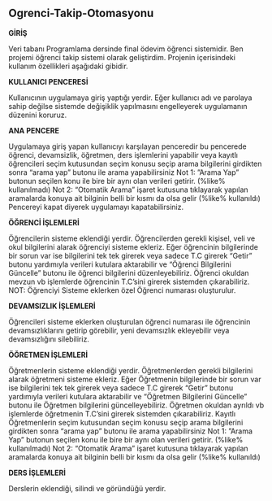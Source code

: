 ## Ogrenci-Takip-Otomasyonu



**GİRİŞ**

Veri tabanı Programlama dersinde final ödevim öğrenci sistemidir.
Ben projemi öğrenci takip sistemi olarak geliştirdim.
Projenin içerisindeki kullanım özellikleri aşağıdaki gibidir.

**KULLANICI PENCERESİ**

Kullanıcının uygulamaya giriş yaptığı yerdir. Eğer kullanıcı adı ve parolaya sahip değilse sistemde değişiklik yapılmasını engelleyerek uygulamanın düzenini koruruz.

**ANA PENCERE**

Uygulamaya giriş yapan kullanıcıyı karşılayan penceredir bu pencerede öğrenci, devamsizlik, öğretmen, ders işlemlerini yapabilir veya kayıtlı öğrencileri seçim kutusundan seçim konusu seçip arama bilgilerini girdikten sonra “arama yap” butonu ile arama yapabilirsiniz
Not 1: ”Arama Yap” butonun seçilen konu ile bire bir aynı olan verileri getirir. (%like% kullanılmadı)
Not 2: “Otomatik Arama” işaret kutusuna tıklayarak yapılan aramalarda konuya ait bilginin belli bir kısmı da olsa gelir (%like% kullanıldı)
Pencereyi kapat diyerek uygulamayı kapatabilirsiniz.

**ÖĞRENCİ İŞLEMLERİ**

Öğrencilerin sisteme eklendiği yerdir. Öğrencilerden gerekli kişisel, veli ve okul bilgilerini alarak öğrenciyi sisteme ekleriz.
Eğer öğrencinin bilgilerinde bir sorun var ise bilgilerini tek tek girerek veya sadece T.C girerek “Getir” butonu yardımıyla verileri kutulara aktarabilir ve “Öğrenci Bilgilerini Güncelle” butonu ile öğrenci bilgilerini düzenleyebiliriz.
Öğrenci okuldan mevzun vb işlemlerde öğrencinin T.C’sini girerek sistemden çıkarabiliriz.
NOT: Öğrenciyi Sisteme eklerken özel Öğrenci numarası oluşturulur.


**DEVAMSIZLIK İŞLEMLERİ**

Öğrencileri sisteme eklerken oluşturulan öğrenci numarası ile öğrencinin devamsızlıklarını getirip görebilir, yeni devamsızlık ekleyebilir veya devamsızlığını silebiliriz.

**ÖĞRETMEN İŞLEMLERİ**

Öğretmenlerin sisteme eklendiği yerdir. Öğretmenlerden gerekli bilgilerini alarak öğretmeni sisteme ekleriz.
Eğer Öğretmenin bilgilerinde bir sorun var ise bilgilerini tek tek girerek veya sadece T.C girerek “Getir” butonu yardımıyla verileri kutulara aktarabilir ve “Öğretmen Bilgilerini Güncelle” butonu ile Öğretmen bilgilerini güncelleyebiliriz.
Öğretmen okuldan ayrıldı vb işlemlerde öğretmenin T.C’sini girerek sistemden çıkarabiliriz.
Kayıtlı Öğretmenlerin seçim kutusundan seçim konusu seçip arama bilgilerini girdikten sonra “arama yap” butonu ile arama yapabilirsiniz
Not 1: ”Arama Yap” butonun seçilen konu ile bire bir aynı olan verileri getirir. (%like% kullanılmadı)
Not 2: “Otomatik Arama” işaret kutusuna tıklayarak yapılan aramalarda konuya ait bilginin belli bir kısmı da olsa gelir (%like% kullanıldı)


**DERS İŞLEMLERİ**

Derslerin eklendiği, silindi ve göründüğü yerdir.
